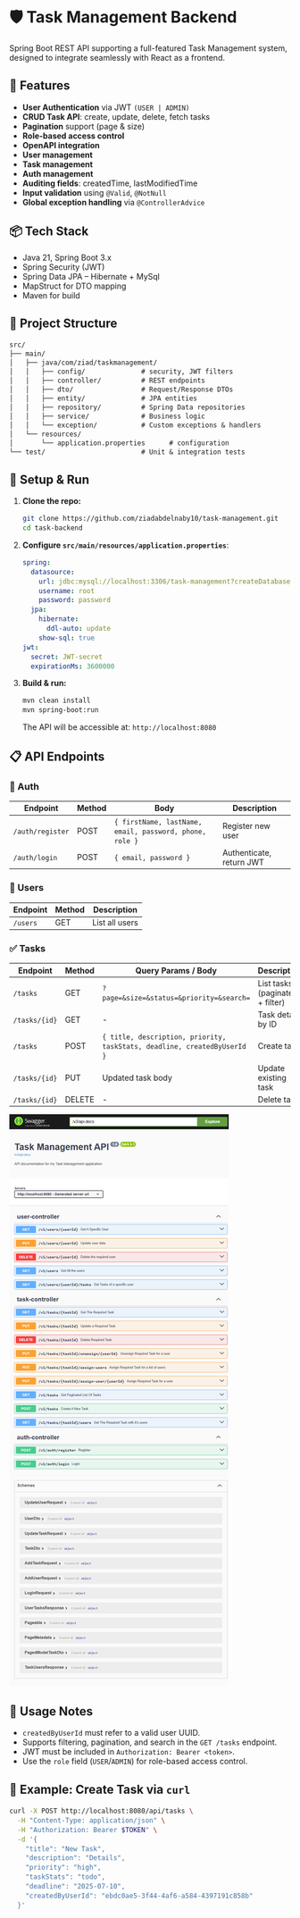 # 🛡 Task Management Backend

Spring Boot REST API supporting a full-featured Task Management system, designed to integrate seamlessly with React as a frontend.

## 🚀 Features

- **User Authentication** via JWT `(USER | ADMIN)`
- **CRUD Task API**: create, update, delete, fetch tasks
- **Pagination** support (page & size)
- **Role-based access control**
- **OpenAPI integration**
- **User management**
- **Task management**
- **Auth management**
- **Auditing fields**: createdTime, lastModifiedTime
- **Input validation** using `@Valid`, `@NotNull`
- **Global exception handling** via `@ControllerAdvice`

## 📦 Tech Stack

- Java 21, Spring Boot 3.x
- Spring Security (JWT)
- Spring Data JPA – Hibernate + MySql
- MapStruct for DTO mapping
- Maven for build

## 📂 Project Structure

```
src/
├── main/
│   ├── java/com/ziad/taskmanagement/
│   │   ├── config/              # security, JWT filters
│   │   ├── controller/          # REST endpoints
│   │   ├── dto/                 # Request/Response DTOs
│   │   ├── entity/              # JPA entities
│   │   ├── repository/          # Spring Data repositories
│   │   ├── service/             # Business logic
│   │   └── exception/           # Custom exceptions & handlers
│   └── resources/
│       └── application.properties      # configuration
└── test/                        # Unit & integration tests
```

## 🔧 Setup & Run

1. **Clone the repo:**
   ```bash
   git clone https://github.com/ziadabdelnaby10/task-management.git
   cd task-backend
   ```

2. **Configure `src/main/resources/application.properties`**:
   ```yaml
   spring:
     datasource:
       url: jdbc:mysql://localhost:3306/task-management?createDatabaseIfNotExist=true
       username: root
       password: password
     jpa:
       hibernate:
         ddl-auto: update
       show-sql: true
   jwt:
     secret: JWT-secret
     expirationMs: 3600000
   ```

3. **Build & run:**
   ```bash
   mvn clean install
   mvn spring-boot:run
   ```

   The API will be accessible at: `http://localhost:8080`

## 📋 API Endpoints

### 🔐 Auth
| Endpoint         | Method | Body                                 | Description             |
|------------------|--------|---------------------------------------|-------------------------|
| `/auth/register` | POST   | `{ firstName, lastName, email, password, phone, role }` | Register new user |
| `/auth/login`    | POST   | `{ email, password }`                | Authenticate, return JWT |

### 👤 Users
| Endpoint      | Method | Description                    |
|---------------|--------|--------------------------------|
| `/users`      | GET    | List all users                 |

### ✅ Tasks
| Endpoint             | Method | Query Params / Body                                         | Description                     |
|----------------------|--------|-------------------------------------------------------------|---------------------------------|
| `/tasks`             | GET    | `?page=&size=&status=&priority=&search=`                    | List tasks (paginated + filter) |
| `/tasks/{id}`        | GET    | -                                                           | Task details by ID              |
| `/tasks`             | POST   | `{ title, description, priority, taskStats, deadline, createdByUserId }` | Create task |
| `/tasks/{id}`        | PUT    | Updated task body                                           | Update existing task            |
| `/tasks/{id}`        | DELETE | -                                                           | Delete task                     |

![Swagger](swagger.png)

## 🧠 Usage Notes

- `createdByUserId` must refer to a valid user UUID.
- Supports filtering, pagination, and search in the `GET /tasks` endpoint.
- JWT must be included in `Authorization: Bearer <token>`.
- Use the `role` field (`USER`/`ADMIN`) for role-based access control.

## 📄 Example: Create Task via `curl`

```bash
curl -X POST http://localhost:8080/api/tasks \
  -H "Content-Type: application/json" \
  -H "Authorization: Bearer $TOKEN" \
  -d '{
    "title": "New Task",
    "description": "Details",
    "priority": "high",
    "taskStats": "todo",
    "deadline": "2025-07-10",
    "createdByUserId": "ebdc0ae5-3f44-4af6-a584-4397191c858b"
  }'
```